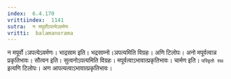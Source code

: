 ```yaml
---
index:  6.4.170
vrittiindex:  1141
sutra:  न मपूर्वोऽपत्येऽवर्मणः
vritti:  balamanorama 
---
```


न मपूर्वो।ञपत्येऽवर्मणः। भाद्रसाम इति। भद्रसाम्नो।ञपत्यमिति विग्रहः। अणि टिलोपः। अनो मपूर्वत्वान्न प्रकृतिभावः। सौत्वन इति। सुत्वनोऽपत्यमिति विग्रहः। मपूर्वत्वाऽभावात्प्रकृतिभावः। चार्मण इति। `परिवृतो रथः` इत्यणि टिलोपः। अण आपत्यत्वाऽभावात्प्रकृतिभावः। 

